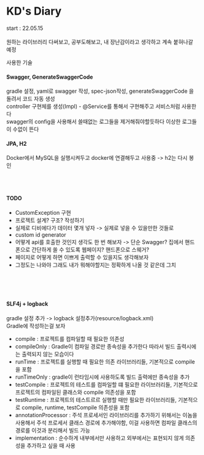# KD's Diary
start : 22.05.15 <br><br>
원하는 라이브러리 다써보고, 공부도해보고, 내 장난감이라고 생각하고 계속 붙혀나갈 예정 <br>

사용한 기술 <br>
#### Swagger, GenerateSwaggerCode
gradle 설정, yaml로 swagger 작성, spec-json작성, generateSwaggerCode 을 돌려서 코드 자동 생성 <br>
controller 구현체를 생성(Impl) - @Service를 통해서 구현해주고 서비스처럼 사용한다  <br>
swagger의 config을 사용해서 쓸때없는 로그들을 제거해줘야할듯하다 이상한 로그들이 수없이 뜬다 <br>


#### JPA, H2
Docker에서 MySQL을 실행시켜두고 docker에 연결해두고 사용중 -> h2는 다시 봉인


<br><br>

#### TODO
- CustomException 구현
- 프로젝트 설계? 구조? 작성하기
- 실제로 디비에다가 데이터 몇개 넣자 -> 실제로 넣을 수 있을만한 것들로
- custom id generator
- 어떻게 api를 호출한 것인지 생각도 한 번 해보자 -> 단순 Swagger? 집에서 핸드폰으로 간단하게 쏠 수 있도록 웹페이지? 핸드폰으로 스웨거?
- 페이지로 어떻게 하면 이쁘게 출력할 수 있을지도 생각해보자
- 그정도는 나와야 그래도 내가 뭐해야할지는 정확하게 나올 것 같은데 그치


<br><br><br>


#### SLF4j + logback
gradle 설정 추가 -> logback 설정추가(resource/logback.xml) <br>
Gradle에 작성하는걸 보자 <br>
- compile : 프로젝트를 컴파일할 때 필요한 의존성
- compileOnly : Gradle이 컴파일 경로만 종속성을 추가한다 따라서 빌드 출력시에는 출력되지 않는 모습이다
- runTime : 프로젝트를 실행할 때 필요한 의존 라이브러리들, 기본적으로 compile을 포함
- runTimeOnly : gradle이 런타임시에 사용하도록 빌드 출력에만 종속성을 추가
- testCompile : 프로젝트의 테스트를 컴파일할 떄 필요한 라이브러리들, 기본적으로 프로젝트의 컴파일된 클래스와 compile 의존성을 포함
- testRuntime : 프로젝트의 테스트르르 실행할 때만 필요한 라이브러리들, 기본적으로 compile, runtime, testCompile 의존성을 포함
- annotationProcessor : 주석 프로세서인 라이브러리를 추가하기 위해서는 이놈을 사용해서 주석 프로세서 클래스 경로에 추가해야함, 이걸 사용하면 컴파일 클래스의 경로를 이것과 분리해서 빌드 가능
- implementation : 순수하게 내부에서만 사용하고 외부에서는 표현되지 않게 의존성을 추가하고 싶을 때 사용